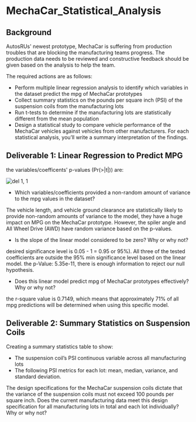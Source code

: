 # MechaCar_Statistical_Analysis

## Background
AutosRUs' newest prototype, MechaCar is suffering from production troubles that are blocking the manufacturing teams progress. The production data needs to be reviewed and constructive feedback should be given based on the analysis to help the team. 

The required actions are as follows:

* Perform multiple linear regression analysis to identify which variables in the dataset predict the mpg of MechaCar prototypes
* Collect summary statistics on the pounds per square inch (PSI) of the suspension coils from the manufacturing lots
* Run t-tests to determine if the manufacturing lots are statistically different from the mean population
* Design a statistical study to compare vehicle performance of the MechaCar vehicles against vehicles from other manufacturers. For each statistical analysis, you’ll write a summary interpretation of the findings.

## Deliverable 1: Linear Regression to Predict MPG

the variables/coefficents' p-values (Pr(>|t|)) are:

![del 1, 1](https://user-images.githubusercontent.com/86750935/137639737-3f41192c-92d0-49d4-80a3-3ef1babd8277.png)

* Which variables/coefficients provided a non-random amount of variance to the mpg values in the dataset?

The vehicle length, and vehicle ground clearance are statistically likely to provide non-random amounts of variance to the model, they have a huge impact on MPG on the MechaCar prototype. However, the spiler angle and All Wheel Drive (AWD) have random variance based on the p-values.

* Is the slope of the linear model considered to be zero? Why or why not?

desired significance level is 0.05 - 1 = 0.95 or 95%). All three of the tested coefficients are outside the 95% min significance level based on the linear model. the p-Value: 5.35e-11, there is enough information to reject our null hypothesis.

* Does this linear model predict mpg of MechaCar prototypes effectively? Why or why not?

the r-square value is 0.7149, which means that approximately 71% of all mpg predictions will be determined when using this specific model.

## Deliverable 2: Summary Statistics on Suspension Coils

Creating a summary statistics table to show:

* The suspension coil’s PSI continuous variable across all manufacturing lots
* The following PSI metrics for each lot: mean, median, variance, and standard deviation.

The design specifications for the MechaCar suspension coils dictate that the variance of the suspension coils must not exceed 100 pounds per square inch. Does the current manufacturing data meet this design specification for all manufacturing lots in total and each lot individually? Why or why not?
